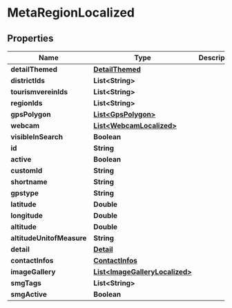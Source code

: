 
# MetaRegionLocalized

## Properties
Name | Type | Description | Notes
------------ | ------------- | ------------- | -------------
**detailThemed** | [**DetailThemed**](DetailThemed.md) |  |  [optional]
**districtIds** | **List&lt;String&gt;** |  |  [optional]
**tourismvereinIds** | **List&lt;String&gt;** |  |  [optional]
**regionIds** | **List&lt;String&gt;** |  |  [optional]
**gpsPolygon** | [**List&lt;GpsPolygon&gt;**](GpsPolygon.md) |  |  [optional]
**webcam** | [**List&lt;WebcamLocalized&gt;**](WebcamLocalized.md) |  |  [optional]
**visibleInSearch** | **Boolean** |  |  [optional]
**id** | **String** |  |  [optional]
**active** | **Boolean** |  |  [optional]
**customId** | **String** |  |  [optional]
**shortname** | **String** |  |  [optional]
**gpstype** | **String** |  |  [optional]
**latitude** | **Double** |  |  [optional]
**longitude** | **Double** |  |  [optional]
**altitude** | **Double** |  |  [optional]
**altitudeUnitofMeasure** | **String** |  |  [optional]
**detail** | [**Detail**](Detail.md) |  |  [optional]
**contactInfos** | [**ContactInfos**](ContactInfos.md) |  |  [optional]
**imageGallery** | [**List&lt;ImageGalleryLocalized&gt;**](ImageGalleryLocalized.md) |  |  [optional]
**smgTags** | **List&lt;String&gt;** |  |  [optional]
**smgActive** | **Boolean** |  |  [optional]



